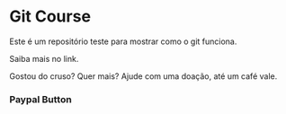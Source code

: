 # Git Course

Este é um repositório teste para mostrar como o git funciona.

Saiba mais no link.

Gostou do cruso? Quer mais? Ajude com uma doação, até um café vale.

### Paypal Button ###

